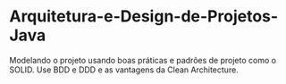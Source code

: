 # Arquitetura-e-Design-de-Projetos-Java
Modelando o projeto usando boas práticas e padrões de projeto como o SOLID. Use BDD e DDD e as vantagens da Clean Architecture.
